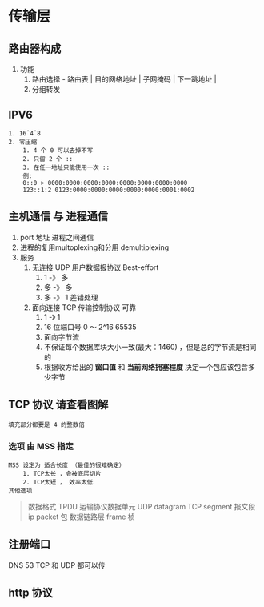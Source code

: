 传输层
=======

路由器构成
-----------

1. 功能
    1. 路由选择 - 路由表 | 目的网络地址 | 子网掩码 | 下一跳地址 |
    2. 分组转发

IPV6
-------
    1. 16ˆ4ˆ8
    2. 零压缩
        1. 4 个 0 可以去掉不写
        2. 只留 2 个 ::
        3. 在任一地址只能使用一次 ::
        例:
        0::0 > 0000:0000:0000:0000:0000:0000:0000:0000
        123::1:2 0123:0000:0000:0000:0000:0000:0001:0002

主机通信 与 进程通信
-------------

1. port 地址
    进程之间通信
2. 进程的复用multoplexing和分用 demultiplexing
3. 服务
    1. 无连接 UDP 用户数据报协议  Best-effort
        1. 1 -》 多
        2. 多 -》 多
        3. 多  -》 1
    差错处理
    2. 面向连接 TCP 传输控制协议 可靠
        1. 1 -》 1
        2. 16 位端口号 0 ～ 2^16 65535
        3. 面向字节流
        4. 不保证每个数据库块大小一致(最大：1460) ，但是总的字节流是相同的
        5. 根据收方给出的 **窗口值** 和 **当前网络拥塞程度** 决定一个包应该包含多少字节

## TCP 协议 请查看图解
    填充部分都要是 4 的整数倍

###  选项 由 MSS 指定
    MSS 设定为 适合长度 （最佳的很难确定）
        1. TCP太长 ，会被底层切片
        2. TCP太短 ， 效率太低
    其他选项 

> 数据格式
TPDU 运输协议数据单元
UDP datagram
TCP segment 报文段
ip packet  包
数据链路层 frame  桢

注册端口
-----------

DNS 53 TCP 和 UDP 都可以传

http 协议
---------